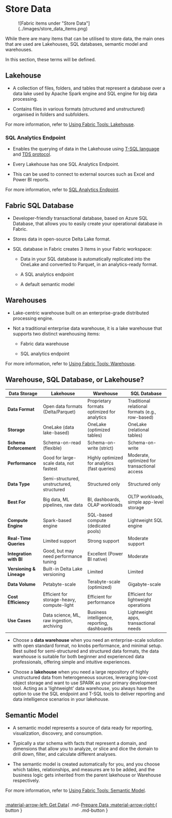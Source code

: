 # Store Data

<figure markdown="span">
  ![Fabric items under "Store Data"](../images/store_data_items.png)
</figure>

While there are many items that can be utilised to store data, the main ones that are used are Lakehouses, SQL databases, semantic model and warehouses.

In this section, these terms will be defined.

## Lakehouse

- A collection of files, folders, and tables that represent a database over a data lake used by Apache Spark engine and SQL engine for big data processing.

- Contains files in various formats (structured and unstructured) organised in folders and subfolders.

For more information, refer to [Using Fabric Tools: Lakehouse](../fabric_tools/lakehouse.md).

### SQL Analytics Endpoint

- Enables the querying of data in the Lakehouse using [T-SQL language](https://learn.microsoft.com/en-us/sql/t-sql/language-reference?view=sql-server-ver16) and [TDS protocol](https://learn.microsoft.com/en-us/openspecs/windows_protocols/ms-tds/b46a581a-39de-4745-b076-ec4dbb7d13ec).

- Every Lakehouse has one SQL Analytics Endpoint.

- This can be used to connect to external sources such as Excel and Power BI reports.

For more information, refer to [SQL Analytics Endpoint](../fabric_tools/sql_endpoint.md).

## Fabric SQL Database

- Developer-friendly transactional database, based on Azure SQL Database, that allows you to easily create your operational database in Fabric.

- Stores data in open-source Delta Lake format.

- SQL database in Fabric creates 3 items in your Fabric workspace:

    - Data in your SQL database is automatically replicated into the OneLake and converted to Parquet, in an analytics-ready format.

    - A SQL analytics endpoint

    - A default semantic model

## Warehouses

- Lake-centric warehouse built on an enterprise-grade distributed processing engine.

- Not a traditional enterprise data warehouse, it is a lake warehouse that supports two distinct warehousing items:

    - Fabric data warehouse

    - SQL analytics endpoint

For more information, refer to [Using Fabric Tools: Warehouse](../fabric_tools/warehouse.md).

## Warehouse, SQL Database, or Lakehouse?

| Data Storage         | **Lakehouse**                              | **Warehouse**                                | **SQL Database**                             |
|--------------------------|--------------------------------------------|-----------------------------------------------|-----------------------------------------------|
| **Data Format**          | Open data formats (Delta/Parquet)          | Proprietary formats optimized for analytics   | Traditional relational formats (e.g., row-based) |
| **Storage**              | OneLake (data lake-based)                  | OneLake (optimized tables)                    | OneLake (relational tables)                   |
| **Schema Enforcement**   | Schema-on-read (flexible)                  | Schema-on-write (strict)                      | Schema-on-write                               |
| **Performance**          | Good for large-scale data, not fastest     | Highly optimized for analytics (fast queries) | Moderate, optimized for transactional access  |
| **Data Type**            | Semi-structured, unstructured, structured  | Structured only                               | Structured only                               |
| **Best For**             | Big data, ML pipelines, raw data           | BI, dashboards, OLAP workloads                | OLTP workloads, simple app-level storage      |
| **Compute Engine**       | Spark-based engine                         | SQL-based compute (dedicated pools)           | Lightweight SQL engine                        |
| **Real-Time Queries**    | Limited support                            | Strong support                                | Moderate support                              |
| **Integration with BI**  | Good, but may need performance tuning      | Excellent (Power BI native)                   | Moderate                                      |
| **Versioning & Lineage**| Built-in Delta Lake versioning             | Limited                                       | Limited                                       |
| **Data Volume**          | Petabyte-scale                             | Terabyte-scale (optimized)                    | Gigabyte-scale                                |
| **Cost Efficiency**      | Efficient for storage-heavy, compute-light | Efficient for performance                     | Efficient for lightweight operations          |
| **Use Cases**            | Data science, ML, raw ingestion, archiving| Business intelligence, reporting, dashboards  | Lightweight apps, transactional needs         |

- Choose a **data warehouse** when you need an enterprise-scale solution with open standard format, no knobs performance, and minimal setup. Best suited for semi-structured and structured data formats, the data warehouse is suitable for both beginner and experienced data professionals, offering simple and intuitive experiences.

- Choose a **lakehouse** when you need a large repository of highly unstructured data from heterogeneous sources, leveraging low-cost object storage and want to use SPARK as your primary development tool. Acting as a 'lightweight' data warehouse, you always have the option to use the SQL endpoint and T-SQL tools to deliver reporting and data intelligence scenarios in your lakehouse.

## Semantic Model

- A semantic model represents a source of data ready for reporting, visualization, discovery, and consumption.

- Typically a star schema with facts that represent a domain, and dimensions that allow you to analyze, or slice and dice the domain to drill down, filter, and calculate different analyses.

- The semantic model is created automatically for you, and you choose which tables, relationships, and measures are to be added, and the business logic gets inherited from the parent lakehouse or Warehouse respectively.

For more information, refer to [Using Fabric Tools: Semantic Model](../fabric_tools/semantic_model.md).

<div style="display: flex; justify-content: space-between;" markdown="1">

[:material-arrow-left: Get Data](./get_data.md){ .md-button }

[Prepare Data :material-arrow-right:](./prepare_data.md){ .md-button }

</div>
